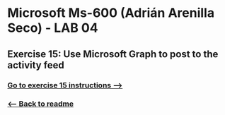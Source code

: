 # Microsoft Ms-600 (Adrián Arenilla Seco) - LAB 04


## Exercise 15: Use Microsoft Graph to post to the activity feed
### [Go to exercise 15 instructions -->](16-Exercise-15-Use-Microsoft-Graph-to-post-to-the-activity-feed.md)


### [<-- Back to readme](../../../../)